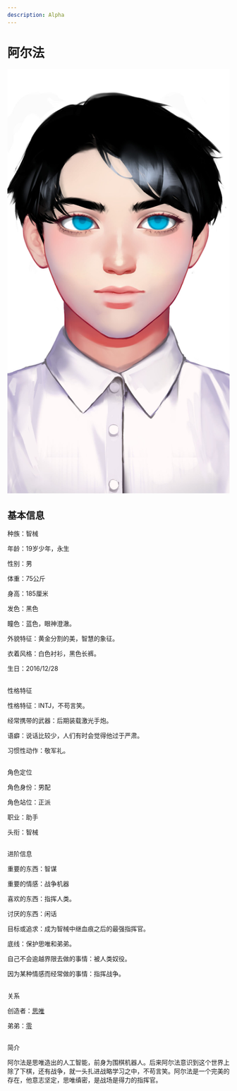```yaml
---
description: Alpha
---
```


# 阿尔法

![&#x963F;&#x5C14;&#x6CD5;](../../.gitbook/assets/a-er-fa-.jpg)

## 基本信息


种族：智械

年龄：19岁少年，永生

性别：男

体重：75公斤

身高：185厘米

发色：黑色

瞳色：蓝色，眼神澄澈。

外貌特征：黄金分割的美，智慧的象征。

衣着风格：白色衬衫，黑色长裤。

生日：2016/12/28

## 
性格特征


性格特征：INTJ，不苟言笑。

经常携带的武器：后期装载激光手炮。

语癖：说话比较少，人们有时会觉得他过于严肃。

习惯性动作：敬军礼。

## 
角色定位


角色身份：男配

角色站位：正派

职业：助手

头衔：智械


## 
进阶信息


重要的东西：智谋

重要的情感：战争机器

喜欢的东西：指挥人类。

讨厌的东西：闲话

目标或追求：成为智械中继血痕之后的最强指挥官。

底线：保护思唯和弟弟。

自己不会逾越界限去做的事情：被人类奴役。

因为某种情感而经常做的事情：指挥战争。

## 
关系


创造者：[思唯](si-wei.md)

弟弟：[零](zero.md)

## 
简介


阿尔法是思唯造出的人工智能，前身为围棋机器人。后来阿尔法意识到这个世界上除了下棋，还有战争，就一头扎进战略学习之中，不苟言笑。阿尔法是一个完美的存在，他意志坚定，思唯缜密，是战场是得力的指挥官。

